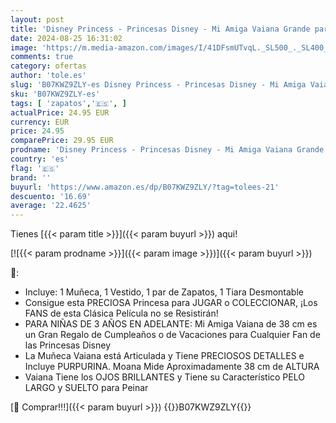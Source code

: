 ```yaml
---
layout: post
title: 'Disney Princess - Princesas Disney - Mi Amiga Vaiana Grande para Niñas – Muñeca de 38 cm de Altura Que Incluye Vestido  Zapatos y Tiara Extraíbles – Muñeca con Preciosos Detalles para niñas con 3 años +'
date: 2024-08-25 16:31:02
image: 'https://m.media-amazon.com/images/I/41DFsmUTvqL._SL500_._SL400_.jpg'
comments: true
category: ofertas
author: 'tole.es'
slug: 'B07KWZ9ZLY-es Disney Princess - Princesas Disney - Mi Amiga Vaiana...'
sku: 'B07KWZ9ZLY-es'
tags: [ 'zapatos','🇪🇸', ]
actualPrice: 24.95 EUR
currency: EUR
price: 24.95
comparePrice: 29.95 EUR
prodname: 'Disney Princess - Princesas Disney - Mi Amiga Vaiana Grande para Niñas – Muñeca de 38 cm de Altura Que Incluye Vestido  Zapatos y Tiara Extraíbles – Muñeca con Preciosos Detalles para niñas con 3 años +'
country: 'es'
flag: '🇪🇸'
brand: ''
buyurl: 'https://www.amazon.es/dp/B07KWZ9ZLY/?tag=tolees-21'
descuento: '16.69'
average: '22.4625'
---
```


Tienes [{{< param title >}}]({{< param buyurl >}}) aqui!

[![{{< param prodname >}}]({{< param image >}})]({{< param buyurl >}})

🔎:

- Incluye: 1 Muñeca, 1 Vestido, 1 par de Zapatos, 1 Tiara Desmontable
- Consigue esta PRECIOSA Princesa para JUGAR o COLECCIONAR, ¡Los FANS de esta Clásica Película no se Resistirán!
- PARA NIÑAS DE 3 AÑOS EN ADELANTE: Mi Amiga Vaiana de 38 cm es un Gran Regalo de Cumpleaños o de Vacaciones para Cualquier Fan de las Princesas Disney
- La Muñeca Vaiana está Articulada y Tiene PRECIOSOS DETALLES e Incluye PURPURINA. Moana Mide Aproximadamente 38 cm de ALTURA
- Vaiana Tiene los OJOS BRILLANTES y Tiene su Característico PELO LARGO y SUELTO para Peinar

[🛒 Comprar!!!]({{< param buyurl >}})
{{<world>}}B07KWZ9ZLY{{</world>}}
